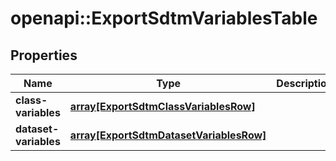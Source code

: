 # openapi::ExportSdtmVariablesTable


## Properties
Name | Type | Description | Notes
------------ | ------------- | ------------- | -------------
**class-variables** | [**array[ExportSdtmClassVariablesRow]**](ExportSdtmClassVariablesRow.md) |  | [optional] 
**dataset-variables** | [**array[ExportSdtmDatasetVariablesRow]**](ExportSdtmDatasetVariablesRow.md) |  | [optional] 


